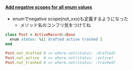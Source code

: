 #### [Add negative scopes for all enum values](https://github.com/rails/rails/pull/35381)

* enumでnegative scope(not_xxx)も定義するようになった
  * メソッド名のコンフリ気をつけてね

```ruby
class Post < ActiveRecord::Base
  enum status: %i[ drafted active trashed ]
end

Post.not_drafted # => where.not(status: :drafted)
Post.not_active  # => where.not(status: :active)
Post.not_trashed # => where.not(status: :trashed)
```
